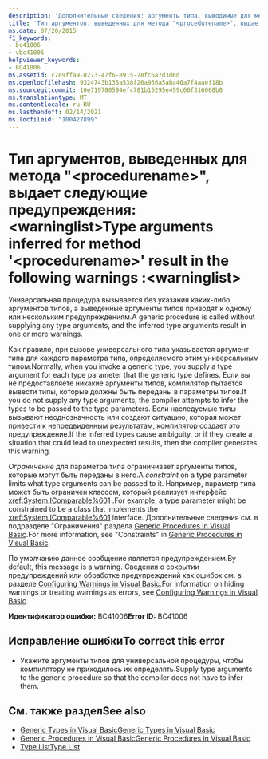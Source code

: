 ```yaml
---
description: 'Дополнительные сведения: аргументы типа, выводимые для метода " <procedurename> ", приводят к следующим предупреждениям:<warninglist>'
title: 'Тип аргументов, выведенных для метода "<procedurename>", выдает следующие предупреждения: <warninglist>'
ms.date: 07/20/2015
f1_keywords:
- bc41006
- vbc41006
helpviewer_keywords:
- BC41006
ms.assetid: c789ffa9-0273-47f6-8915-78fc6a7d3d6d
ms.openlocfilehash: 9324743b135a538f26a936a5aba46a7f4aaef18b
ms.sourcegitcommit: 10e719780594efc781b15295e499c66f316068b8
ms.translationtype: MT
ms.contentlocale: ru-RU
ms.lasthandoff: 02/14/2021
ms.locfileid: "100427899"
---
```

# <a name="type-arguments-inferred-for-method-procedurename-result-in-the-following-warnings-warninglist"></a><span data-ttu-id="af572-103">Тип аргументов, выведенных для метода "\<procedurename>", выдает следующие предупреждения: \<warninglist></span><span class="sxs-lookup"><span data-stu-id="af572-103">Type arguments inferred for method '\<procedurename>' result in the following warnings :\<warninglist></span></span>

<span data-ttu-id="af572-104">Универсальная процедура вызывается без указания каких-либо аргументов типов, а выведенные аргументы типов приводят к одному или нескольким предупреждениям.</span><span class="sxs-lookup"><span data-stu-id="af572-104">A generic procedure is called without supplying any type arguments, and the inferred type arguments result in one or more warnings.</span></span>  
  
 <span data-ttu-id="af572-105">Как правило, при вызове универсального типа указывается аргумент типа для каждого параметра типа, определяемого этим универсальным типом.</span><span class="sxs-lookup"><span data-stu-id="af572-105">Normally, when you invoke a generic type, you supply a type argument for each type parameter that the generic type defines.</span></span> <span data-ttu-id="af572-106">Если вы не предоставляете никакие аргументы типов, компилятор пытается вывести типы, которые должны быть переданы в параметры типов.</span><span class="sxs-lookup"><span data-stu-id="af572-106">If you do not supply any type arguments, the compiler attempts to infer the types to be passed to the type parameters.</span></span> <span data-ttu-id="af572-107">Если наследуемые типы вызывают неоднозначность или создают ситуацию, которая может привести к непредвиденным результатам, компилятор создает это предупреждение.</span><span class="sxs-lookup"><span data-stu-id="af572-107">If the inferred types cause ambiguity, or if they create a situation that could lead to unexpected results, then the compiler generates this warning.</span></span>  
  
 <span data-ttu-id="af572-108">*Ограничение* для параметра типа ограничивает аргументы типов, которые могут быть переданы в него.</span><span class="sxs-lookup"><span data-stu-id="af572-108">A *constraint* on a type parameter limits what type arguments can be passed to it.</span></span> <span data-ttu-id="af572-109">Например, параметр типа может быть ограничен классом, который реализует интерфейс <xref:System.IComparable%601> .</span><span class="sxs-lookup"><span data-stu-id="af572-109">For example, a type parameter might be constrained to be a class that implements the <xref:System.IComparable%601> interface.</span></span> <span data-ttu-id="af572-110">Дополнительные сведения см. в подразделе "Ограничения" раздела [Generic Procedures in Visual Basic](../programming-guide/language-features/data-types/generic-procedures.md).</span><span class="sxs-lookup"><span data-stu-id="af572-110">For more information, see "Constraints" in [Generic Procedures in Visual Basic](../programming-guide/language-features/data-types/generic-procedures.md).</span></span>  
  
 <span data-ttu-id="af572-111">По умолчанию данное сообщение является предупреждением.</span><span class="sxs-lookup"><span data-stu-id="af572-111">By default, this message is a warning.</span></span> <span data-ttu-id="af572-112">Сведения о сокрытии предупреждений или обработке предупреждений как ошибок см. в разделе [Configuring Warnings in Visual Basic](/visualstudio/ide/configuring-warnings-in-visual-basic).</span><span class="sxs-lookup"><span data-stu-id="af572-112">For information on hiding warnings or treating warnings as errors, see [Configuring Warnings in Visual Basic](/visualstudio/ide/configuring-warnings-in-visual-basic).</span></span>  
  
 <span data-ttu-id="af572-113">**Идентификатор ошибки:** BC41006</span><span class="sxs-lookup"><span data-stu-id="af572-113">**Error ID:** BC41006</span></span>  
  
## <a name="to-correct-this-error"></a><span data-ttu-id="af572-114">Исправление ошибки</span><span class="sxs-lookup"><span data-stu-id="af572-114">To correct this error</span></span>  
  
- <span data-ttu-id="af572-115">Укажите аргументы типов для универсальной процедуры, чтобы компилятору не приходилось их определять.</span><span class="sxs-lookup"><span data-stu-id="af572-115">Supply type arguments to the generic procedure so that the compiler does not have to infer them.</span></span>  
  
## <a name="see-also"></a><span data-ttu-id="af572-116">См. также раздел</span><span class="sxs-lookup"><span data-stu-id="af572-116">See also</span></span>

- [<span data-ttu-id="af572-117">Generic Types in Visual Basic</span><span class="sxs-lookup"><span data-stu-id="af572-117">Generic Types in Visual Basic</span></span>](../programming-guide/language-features/data-types/generic-types.md)
- [<span data-ttu-id="af572-118">Generic Procedures in Visual Basic</span><span class="sxs-lookup"><span data-stu-id="af572-118">Generic Procedures in Visual Basic</span></span>](../programming-guide/language-features/data-types/generic-procedures.md)
- [<span data-ttu-id="af572-119">Type List</span><span class="sxs-lookup"><span data-stu-id="af572-119">Type List</span></span>](../language-reference/statements/type-list.md)
